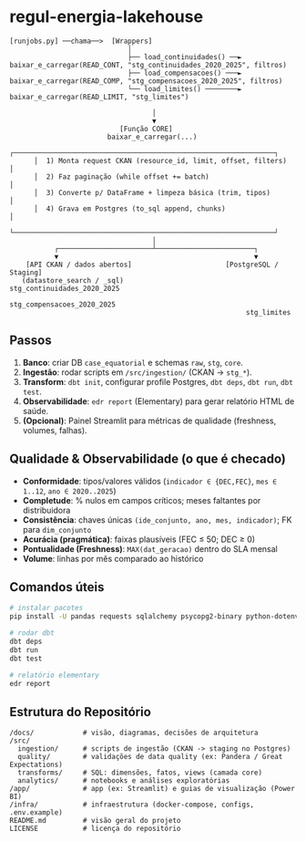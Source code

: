 # regul-energia-lakehouse

```text
[runjobs.py] ──chama──>  [Wrappers]
                             │
                             ├── load_continuidades() ──► baixar_e_carregar(READ_CONT, "stg_continuidades_2020_2025", filtros)
                             ├── load_compensacoes() ───► baixar_e_carregar(READ_COMP, "stg_compensacoes_2020_2025", filtros)
                             └── load_limites() ────────► baixar_e_carregar(READ_LIMIT, "stg_limites")

                                   │
                                   ▼
                           [Função CORE]
                        baixar_e_carregar(...)
      ┌────────────────────────────────────────────────────────────────┐
      │  1) Monta request CKAN (resource_id, limit, offset, filters)  │
      │  2) Faz paginação (while offset += batch)                     │
      │  3) Converte p/ DataFrame + limpeza básica (trim, tipos)      │
      │  4) Grava em Postgres (to_sql append, chunks)                 │
      └────────────────────────────────────────────────────────────────┘
                                   │
           ┌───────────────────────┴────────────────────────┐
           ▼                                                ▼
    [API CKAN / dados abertos]                       [PostgreSQL / Staging]
   (datastore_search / _sql)                        stg_continuidades_2020_2025
                                                    stg_compensacoes_2020_2025
                                                          stg_limites
```

## Passos
1. **Banco**: criar DB `case_equatorial` e schemas `raw`, `stg`, `core`.
2. **Ingestão**: rodar scripts em `/src/ingestion/` (CKAN → `stg_*`).
3. **Transform**: `dbt init`, configurar profile Postgres, `dbt deps`, `dbt run`, `dbt test`.
4. **Observabilidade**: `edr report` (Elementary) para gerar relatório HTML de saúde.
5. **(Opcional)**: Painel Streamlit para métricas de qualidade (freshness, volumes, falhas).

## Qualidade & Observabilidade (o que é checado)
- **Conformidade**: tipos/valores válidos (`indicador ∈ {DEC,FEC}`, `mes ∈ 1..12`, `ano ∈ 2020..2025`)
- **Completude**: % nulos em campos críticos; meses faltantes por distribuidora
- **Consistência**: chaves únicas `(ide_conjunto, ano, mes, indicador)`; FK para `dim_conjunto`
- **Acurácia (pragmática)**: faixas plausíveis (FEC ≤ 50; DEC ≥ 0)
- **Pontualidade (Freshness)**: `MAX(dat_geracao)` dentro do SLA mensal
- **Volume**: linhas por mês comparado ao histórico

## Comandos úteis
```bash
# instalar pacotes
pip install -U pandas requests sqlalchemy psycopg2-binary python-dotenv dbt-postgres elementary-data

# rodar dbt
dbt deps
dbt run
dbt test

# relatório elementary
edr report

```

## Estrutura do Repositório

```text
/docs/            # visão, diagramas, decisões de arquitetura
/src/
  ingestion/      # scripts de ingestão (CKAN -> staging no Postgres)
  quality/        # validações de data quality (ex: Pandera / Great Expectations)
  transforms/     # SQL: dimensões, fatos, views (camada core)
  analytics/      # notebooks e análises exploratórias
/app/             # app (ex: Streamlit) e guias de visualização (Power BI)
/infra/           # infraestrutura (docker-compose, configs, .env.example)
README.md         # visão geral do projeto
LICENSE           # licença do repositório


